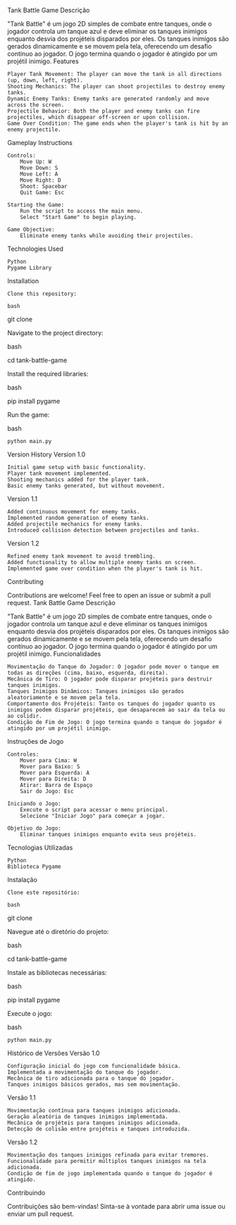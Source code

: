 Tank Battle Game
Descrição

"Tank Battle" é um jogo 2D simples de combate entre tanques, onde o jogador controla um tanque azul e deve eliminar os tanques inimigos enquanto desvia dos projéteis disparados por eles. Os tanques inimigos são gerados dinamicamente e se movem pela tela, oferecendo um desafio contínuo ao jogador. O jogo termina quando o jogador é atingido por um projétil inimigo.
Features

    Player Tank Movement: The player can move the tank in all directions (up, down, left, right).
    Shooting Mechanics: The player can shoot projectiles to destroy enemy tanks.
    Dynamic Enemy Tanks: Enemy tanks are generated randomly and move across the screen.
    Projectile Behavior: Both the player and enemy tanks can fire projectiles, which disappear off-screen or upon collision.
    Game Over Condition: The game ends when the player's tank is hit by an enemy projectile.

Gameplay Instructions

    Controls:
        Move Up: W
        Move Down: S
        Move Left: A
        Move Right: D
        Shoot: Spacebar
        Quit Game: Esc

    Starting the Game:
        Run the script to access the main menu.
        Select "Start Game" to begin playing.

    Game Objective:
        Eliminate enemy tanks while avoiding their projectiles.

Technologies Used

    Python
    Pygame Library

Installation

    Clone this repository:

    bash

git clone 

Navigate to the project directory:

bash

cd tank-battle-game

Install the required libraries:

bash

pip install pygame

Run the game:

bash

    python main.py

Version History
Version 1.0

    Initial game setup with basic functionality.
    Player tank movement implemented.
    Shooting mechanics added for the player tank.
    Basic enemy tanks generated, but without movement.

Version 1.1

    Added continuous movement for enemy tanks.
    Implemented random generation of enemy tanks.
    Added projectile mechanics for enemy tanks.
    Introduced collision detection between projectiles and tanks.

Version 1.2

    Refined enemy tank movement to avoid trembling.
    Added functionality to allow multiple enemy tanks on screen.
    Implemented game over condition when the player's tank is hit.

Contributing

Contributions are welcome! Feel free to open an issue or submit a pull request.
Tank Battle Game
Descrição

"Tank Battle" é um jogo 2D simples de combate entre tanques, onde o jogador controla um tanque azul e deve eliminar os tanques inimigos enquanto desvia dos projéteis disparados por eles. Os tanques inimigos são gerados dinamicamente e se movem pela tela, oferecendo um desafio contínuo ao jogador. O jogo termina quando o jogador é atingido por um projétil inimigo.
Funcionalidades

    Movimentação do Tanque do Jogador: O jogador pode mover o tanque em todas as direções (cima, baixo, esquerda, direita).
    Mecânica de Tiro: O jogador pode disparar projéteis para destruir tanques inimigos.
    Tanques Inimigos Dinâmicos: Tanques inimigos são gerados aleatoriamente e se movem pela tela.
    Comportamento dos Projéteis: Tanto os tanques do jogador quanto os inimigos podem disparar projéteis, que desaparecem ao sair da tela ou ao colidir.
    Condição de Fim de Jogo: O jogo termina quando o tanque do jogador é atingido por um projétil inimigo.

Instruções de Jogo

    Controles:
        Mover para Cima: W
        Mover para Baixo: S
        Mover para Esquerda: A
        Mover para Direita: D
        Atirar: Barra de Espaço
        Sair do Jogo: Esc

    Iniciando o Jogo:
        Execute o script para acessar o menu principal.
        Selecione "Iniciar Jogo" para começar a jogar.

    Objetivo do Jogo:
        Eliminar tanques inimigos enquanto evita seus projéteis.

Tecnologias Utilizadas

    Python
    Biblioteca Pygame

Instalação

    Clone este repositório:

    bash

git clone 

Navegue até o diretório do projeto:

bash

cd tank-battle-game

Instale as bibliotecas necessárias:

bash

pip install pygame

Execute o jogo:

bash

    python main.py

Histórico de Versões
Versão 1.0

    Configuração inicial do jogo com funcionalidade básica.
    Implementada a movimentação do tanque do jogador.
    Mecânica de tiro adicionada para o tanque do jogador.
    Tanques inimigos básicos gerados, mas sem movimentação.

Versão 1.1

    Movimentação contínua para tanques inimigos adicionada.
    Geração aleatória de tanques inimigos implementada.
    Mecânica de projéteis para tanques inimigos adicionada.
    Detecção de colisão entre projéteis e tanques introduzida.

Versão 1.2

    Movimentação dos tanques inimigos refinada para evitar tremores.
    Funcionalidade para permitir múltiplos tanques inimigos na tela adicionada.
    Condição de fim de jogo implementada quando o tanque do jogador é atingido.

Contribuindo

Contribuições são bem-vindas! Sinta-se à vontade para abrir uma issue ou enviar um pull request.